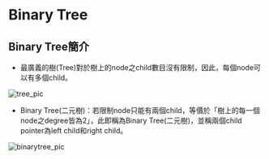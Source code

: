 # **Binary Tree**

## Binary Tree簡介
* 最廣義的樹(Tree)對於樹上的node之child數目沒有限制，因此，每個node可以有多個child。

![tree_pic]()

* Binary Tree(二元樹)：若限制node只能有兩個child，等價於「樹上的每一個node之degree皆為2」，此即稱為Binary Tree(二元樹)，並稱兩個child pointer為left child和right child。

![binarytree_pic]()
